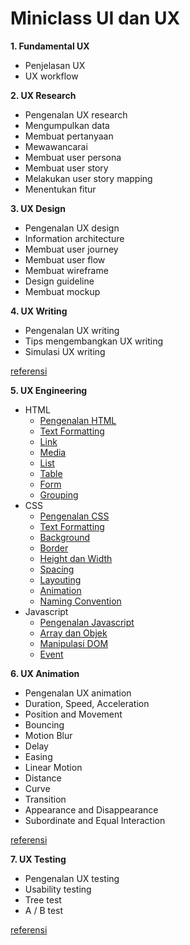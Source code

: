 # Miniclass UI dan UX

**1. Fundamental UX**
- Penjelasan UX
- UX workflow

**2. UX Research**
- Pengenalan UX research
- Mengumpulkan data
- Membuat pertanyaan
- Mewawancarai
- Membuat user persona
- Membuat user story
- Melakukan user story mapping
- Menentukan fitur

**3. UX Design**
- Pengenalan UX design
- Information architecture
- Membuat user journey
- Membuat user flow
- Membuat wireframe
- Design guideline
- Membuat mockup

**4. UX Writing**
- Pengenalan UX writing
- Tips mengembangkan UX writing
- Simulasi UX writing
  
[referensi](https://uxplanet.org/18-best-tips-to-improve-ux-writing-aa4995a4aa80)

**5. UX Engineering**
 - HTML   
    -  [Pengenalan HTML](engineering/html/pengenalan-html.md)
    -  [Text Formatting](engineering/html/text-formatting.md)
    -  [Link](engineering/html/link.md)
    -  [Media](engineering/html/media.md)
    -  [List](engineering/html/list.md)
    -  [Table](engineering/html/table.md)
    -  [Form](engineering/html/form.md)
    -  [Grouping](engineering/html/grouping.md)
  - CSS
    -  [Pengenalan CSS](engineering/css/pengenalan-css.md)
    -  [Text Formatting](engineering/css/text-formatting.md)
    -  [Background](engineering/css/background.md)
    -  [Border](engineering/css/border.md)
    -  [Height dan Width](engineering/css/height-dan-width.md)
    -  [Spacing](engineering/css/spacing.md)
    -  [Layouting](engineering/css/layouting.md)
    -  [Animation](engineering/css/animation.md)
    -  [Naming Convention](engineering/css/naming-convention.md)
 - Javascript
    -  [Pengenalan Javascript](engineering/javascript/pengenalan-javascript.md)
    -  [Array dan Objek](engineering/javascript/array-dan-objek.md)
    -  [Manipulasi DOM](engineering/javascript/manipulasi-dom.md)
    -  [Event](engineering/javascript/event.md)

**6. UX Animation**
- Pengenalan UX animation
- Duration, Speed, Acceleration
- Position and Movement
- Bouncing
- Motion Blur
- Delay
- Easing
- Linear Motion
- Distance
- Curve
- Transition
- Appearance and Disappearance
- Subordinate and Equal Interaction
  
[referensi](https://uxdesign.cc/the-ultimate-guide-to-proper-use-of-animation-in-ux-10bd98614fa9)

**7. UX Testing**

- Pengenalan UX testing
- Usability testing
- Tree test
- A / B test

[referensi](https://www.uxbooth.com/articles/complete-beginners-guide-to-design-research/)